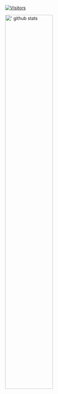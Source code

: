 [![Visitors](https://visitor-badge.glitch.me/badge?page_id=lucaslouca.visitor-badge)](https://github.com/lucaslouca) 

<a href="https://github.com/lucaslouca/handle-path-oz">
  <img width="55%" align="left" alt="' github stats" src="https://github-readme-stats.vercel.app/api?username=lucaslouca&show_icons=true&hide_border=true" />
</a>
